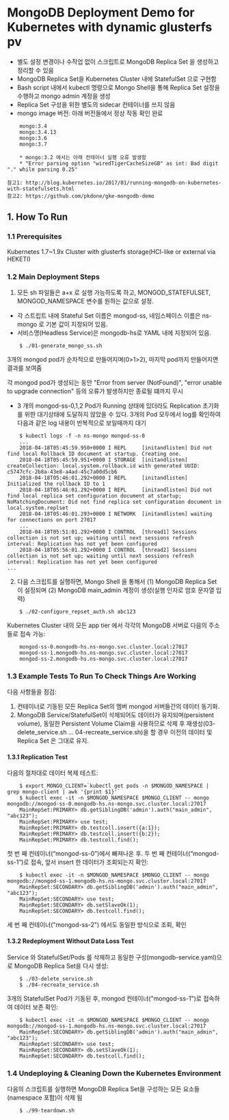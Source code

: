 # MongoDB Deployment Demo for Kubernetes with dynamic glusterfs pv

* 별도 설정 변경이나 수작업 없이 스크립트로 MongoDB Replica Set 을 생성하고 정리할 수 있음
* MongoDB Replica Set을 Kubernetes Cluster 내에 StatefulSet 으로 구현함
* Bash script 내에서 kubectl 명령으로 Mongo Shell을 통해 Replica Set 설정을 수행하고 mongo admin 계정을 생성
* Replica Set 구성을 위한 별도의 sidecar 컨테이너를 쓰지 않음
* mongo image 버전: 아래 버전들에서 정상 작동 확인 완료
```
    mongo:3.4
    mongo:3.4.13
    mongo:3.6
    mongo:3.7

    * mongo:3.2 에서는 아래 컨테이너 실행 오류 발생함
    * "Error parsing option "wiredTigerCacheSizeGB" as int: Bad digit "." while parsing 0.25"
```

```
참고1: http://blog.kubernetes.io/2017/01/running-mongodb-on-kubernetes-with-statefulsets.html
참고2: https://github.com/pkdone/gke-mongodb-demo
```

## 1. How To Run

### 1.1 Prerequisites

Kubernetes 1.7~1.9x Cluster with glusterfs storage(HCI-like or external via HEKETI)

### 1.2 Main Deployment Steps 

1. 모든 sh 파일들은 a+x 로 실행 가능하도록 하고, MONGOD_STATEFULSET, MONGOD_NAMESPACE 변수를 원하는 값으로 설정.

* 각 스트립트 내에 Stateful Set 이름은 mongod-ss, 네임스페이스 이름은 ns-mongo 로 기본 값이 지정되어 있음.
* 서비스명(Headless Service)은 mongodb-hs로 YAML 내에 지정되어 있음.

```
    $ ./01-generate_mongo_ss.sh
```

3개의 mongod pod가 순차적으로 만들어지며(0>1>2), 마지막 pod까지 만들어지면 결과를 보여줌

각 mongod pod가 생성되는 동안 "Error from server (NotFound)", "error unable to upgrade connection" 등의 오류가 발생하지만 종료될 떄까지 무시

* 3 개의 mongod-ss-0,1,2 Pod가 Running 상태에 있더라도 Replication 초기화를 위한 대기상태에 도달하지 않았을 수 있다. 3개의 Pod 모두에서 log를 확인하여 다음과 같은 log 내용이 반복적으로 보일때까지 대기

```
    $ kubectl logs -f -n ns-mongo mongod-ss-0
    ...
    2018-04-18T05:45:59.950+0000 I REPL     [initandlisten] Did not find local Rollback ID document at startup. Creating one.
    2018-04-18T05:45:59.951+0000 I STORAGE  [initandlisten] createCollection: local.system.rollback.id with generated UUID: c5747cfc-2b8a-43e8-a4ad-45c7a00d5cb6
    2018-04-18T05:46:01.292+0000 I REPL     [initandlisten] Initialized the rollback ID to 1
    2018-04-18T05:46:01.292+0000 I REPL     [initandlisten] Did not find local replica set configuration document at startup;  NoMatchingDocument: Did not find replica set configuration document in local.system.replset
    2018-04-18T05:46:01.293+0000 I NETWORK  [initandlisten] waiting for connections on port 27017
    ...
    2018-04-18T05:51:01.292+0000 I CONTROL  [thread1] Sessions collection is not set up; waiting until next sessions refresh interval: Replication has not yet been configured
    2018-04-18T05:56:01.292+0000 I CONTROL  [thread2] Sessions collection is not set up; waiting until next sessions refresh interval: Replication has not yet been configured
...
```

2. 다음 스크립트를 실행하면, Mongo Shell 을 통해서 (1) MongoDB Replica Set 이 설정되며 (2) MongoDB main_admin 계정이 생성(실행 인자로 암호 문자열 입력)

```
    $ ./02-configure_repset_auth.sh abc123
```

Kubernetes Cluster 내의 모든 app tier 에서 각각의 MongoDB 서버로 다음의 주소들로 접속 가능:

```
    mongod-ss-0.mongodb-hs.ns-mongo.svc.cluster.local:27017
    mongod-ss-1.mongodb-hs.ns-mongo.svc.cluster.local:27017
    mongod-ss-2.mongodb-hs.ns-mongo.svc.cluster.local:27017
```

### 1.3 Example Tests To Run To Check Things Are Working

다음 사항들을 점검:

1. 컨테이너로 기동된 모든 Replica Set의 멤버 mongod 서버들간의 데이터 동기화.
2. MongoDB Service/StatefulSet이 삭제되어도 데이터가 유지되며(persistent volume), 동일한 Persistent Volume Claim을 사용하므로 삭제 후 재생성(03-delete_service.sh ... 04-recreate_service.sh)을 할 경우 이전의 데이터 및 Replica Set 은 그대로 유지.


#### 1.3.1 Replication Test

다음의 절차대로 데이터 복제 테스트:

```
    $ export MONGO_CLIENT=`kubectl get pods -n $MONGOD_NAMESPACE | grep mongo-client | awk '{print $1}'`
    $ kubectl exec -it -n $MONGOD_NAMESPACE $MONGO_CLIENT -- mongo mongodb://mongod-ss-0.mongodb-hs.ns-mongo.svc.cluster.local:27017
    MainRepSet:PRIMARY> db.getSiblingDB('admin').auth("main_admin", "abc123");
    MainRepSet:PRIMARY> use test;
    MainRepSet:PRIMARY> db.testcoll.insert({a:1});
    MainRepSet:PRIMARY> db.testcoll.insert({b:2});
    MainRepSet:PRIMARY> db.testcoll.find();
```


첫 번 째 컨테이너(“mongod-ss-0”)에서 빠져나온 후. 두 번 째 컨테이너(“mongod-ss-1”)로 접속, 앞서 insert 한 데이터가 조회되는지 확인:

```
    $ kubectl exec -it -n $MONGOD_NAMESPACE $MONGO_CLIENT -- mongo mongodb://mongod-ss-1.mongodb-hs.ns-mongo.svc.cluster.local:27017
    MainRepSet:SECONDARY> db.getSiblingDB('admin').auth("main_admin", "abc123");
    MainRepSet:SECONDARY> use test;
    MainRepSet:SECONDARY> db.setSlaveOk(1);
    MainRepSet:SECONDARY> db.testcoll.find();
```

세 번 째 컨테이너("mongod-ss-2") 에서도 동일한 방식으로 조회, 확인


#### 1.3.2 Redeployment Without Data Loss Test

Service 와 StatefulSet/Pods 를 삭제하고 동일한 구성(mongodb-service.yaml)으로 MongoDB Replica Set을 다시 생성:

```
    $ ./03-delete_service.sh
    $ ./04-recreate_service.sh
```


3개의 StatefulSet Pod가 기동된 후, mongod 컨테이너("mongod-ss-1")로 접속하여 데이터 보존 확인:

```
    $ kubectl exec -it -n $MONGOD_NAMESPACE $MONGO_CLIENT -- mongo mongodb://mongod-ss-1.mongodb-hs.ns-mongo.svc.cluster.local:27017
    MainRepSet:SECONDARY> db.getSiblingDB('admin').auth("main_admin", "abc123");
    MainRepSet:SECONDARY> use test;
    MainRepSet:SECONDARY> db.setSlaveOk(1);
    MainRepSet:SECONDARY> db.testcoll.find();
```


### 1.4 Undeploying & Cleaning Down the Kubernetes Environment

다음의 스크립트를 실행하면 MongoDB Replica Set을 구성하는 모든 요소들(namespace 포함)이 삭제 됨 

```
    $ ./99-teardown.sh
```

